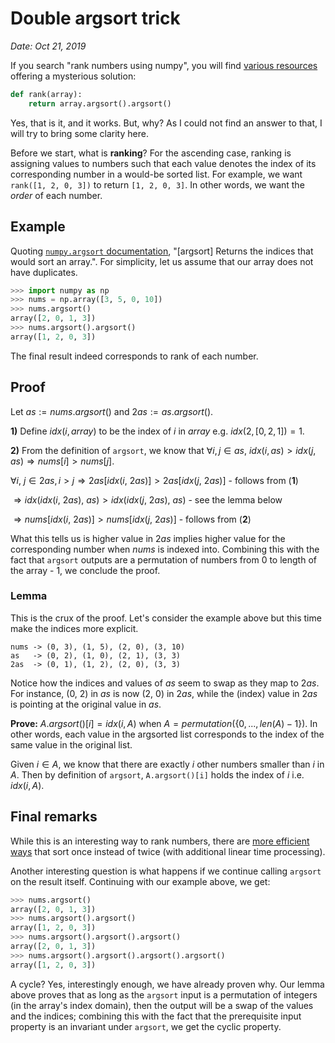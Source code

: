 # Double argsort trick

_Date: Oct 21, 2019_

If you search "rank numbers using numpy", you will find [various resources](https://stackoverflow.com/questions/5284646/rank-items-in-an-array-using-python-numpy-without-sorting-array-twice/) offering a mysterious solution:

```python
def rank(array):
    return array.argsort().argsort()
```

Yes, that is it, and it works. But, why? As I could not find an answer to that, I will try to bring some clarity here.

Before we start, what is __ranking__? For the ascending case, ranking is assigning values to numbers such that each value denotes the index of its corresponding number in a would-be sorted list. For example, we want `rank([1, 2, 0, 3])` to return `[1, 2, 0, 3]`. In other words, we want the _order_ of each number.

## Example

Quoting [`numpy.argsort` documentation]((https://docs.scipy.org/doc/numpy/reference/generated/numpy.argsort.html)), "[argsort] Returns the indices that would sort an array.". For simplicity, let us assume that our array does not have duplicates.

```python
>>> import numpy as np
>>> nums = np.array([3, 5, 0, 10])
>>> nums.argsort()
array([2, 0, 1, 3])
>>> nums.argsort().argsort()
array([1, 2, 0, 3])
```

The final result indeed corresponds to rank of each number.

## Proof

Let $as := nums.argsort()$ and $2as := as.argsort()$.

__1)__ Define $idx(i, array)$ to be the index of $i$ in $array$ e.g. $idx(2, [0, 2, 1]) = 1$.

__2)__ From the definition of `argsort`, we know that $\forall i, j \in as,\ idx(i, as) > idx(j, as) \Rightarrow nums[i] > nums[j]$.

$\forall i,\ j \in 2as, i > j \Rightarrow 2as[idx(i,\ 2as)] > 2as[idx(j,\ 2as)]$ - follows from (__1__)

$\Rightarrow idx(idx(i,\ 2as),\ as) > idx(idx(j,\ 2as),\ as)$ - see the lemma below

$\Rightarrow nums[idx(i,\ 2as)] > nums[idx(j,\ 2as)]$ - follows from (__2__)

What this tells us is higher value in $2as$ implies higher value for the corresponding number when $nums$ is indexed into. Combining this with the fact that `argsort` outputs are a permutation of numbers from 0 to length of the array - 1, we conclude the proof.

### Lemma

This is the crux of the proof. Let's consider the example above but this time make the indices more explicit.

```
nums -> (0, 3), (1, 5), (2, 0), (3, 10)
as   -> (0, 2), (1, 0), (2, 1), (3, 3)
2as  -> (0, 1), (1, 2), (2, 0), (3, 3)
```

Notice how the indices and values of $as$ seem to swap as they map to $2as$. For instance, (0, 2) in $as$ is now (2, 0) in $2as$, while the (index) value in $2as$ is pointing at the original value in $as$.

**Prove:** $A.argsort()[i] = idx(i, A)$ when $A = permutation(\{0, ..., len(A) - 1\})$. In other words, each value in the argsorted list corresponds to the index of the same value in the original list.

Given $i \in A$, we know that there are exactly $i$ other numbers smaller than $i$ in $A$. Then by definition of `argsort`, `A.argsort()[i]` holds the index of $i$ i.e. $idx(i, A)$.

## Final remarks

While this is an interesting way to rank numbers, there are [more efficient ways](https://stackoverflow.com/a/5284703/3712254) that sort once instead of twice (with additional linear time processing).

Another interesting question is what happens if we continue calling `argsort` on the result itself. Continuing with our example above, we get:
```python
>>> nums.argsort()
array([2, 0, 1, 3])
>>> nums.argsort().argsort()
array([1, 2, 0, 3])
>>> nums.argsort().argsort().argsort()
array([2, 0, 1, 3])
>>> nums.argsort().argsort().argsort().argsort()
array([1, 2, 0, 3])
```

A cycle? Yes, interestingly enough, we have already proven why. Our lemma above proves that as long as the `argsort` input is a permutation of integers (in the array's index domain), then the output will be a swap of the values and the indices; combining this with the fact that the prerequisite input property is an invariant under `argsort`, we get the cyclic property.
